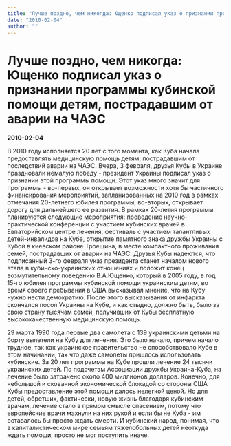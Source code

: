 ```yaml
---
title: "Лучше поздно, чем никогда: Ющенко подписал указ о признании программы кубинской помощи детям, пострадавшим от аварии на ЧАЭС"
date: "2010-02-04"
author: ""
---
```


# Лучше поздно, чем никогда: Ющенко подписал указ о признании программы кубинской помощи детям, пострадавшим от аварии на ЧАЭС

**2010-02-04** 

В 2010 году исполняется 20 лет с того момента, как Куба начала предоставлять медицинскую помощь детям, пострадавшим от последствий аварии на ЧАЭС. Вчера, 3 февраля, друзья Кубы в Украине праздновали немалую победу - президент Украины подписал указ о признании этой программы помощи. Этот указ много значит для программы - во-первых, он открывает возможности хотя бы частичного финансирования мероприятий, запланированных на 2010 год в рамках отмечания 20-летнего юбилея программы, во-вторых, открывает дорогу для дальнейшего ее развития. В рамках 20-летия программы планируются следующие мероприятия: проведение научно-практической конференции с участием кубинских врачей в Евпаторийском центре лечения, фестиваль с участием талантливых детей-инвалидов на Кубе, открытие памятного знака дружбы Украины с Кубой в киевском районе Троещина, в месте компактного проживания семей, пострадавших от аварии на ЧАЭС. Друзья Кубы надеются, что подписанный 3-го февраля указ президента станет началом нового этапа в кубинско-украинских отношениях и положит конец возмутительному поведению В.А.Ющенко, который в 2005 году, в год 15-го юбилея программы кубинской помощи украинским детям, во время своего пребывания в США высказывал мнение, что на Кубу нужно нести демократию. После этого высказывания от инфаркта скончался посол Украины на Кубе, и как стыдно, должно быть, было за свою страну тысячам семей, получивших от Кубы бесплатную высококачественную медицинскую помощь.

29 марта 1990 года первые два самолета с 139 украинскими детьми на борту вылетели на Кубу для лечения. Это было начало, причем начало трудное, так как украинское правительство не способствовало Кубе в этом начинании, так что даже самолеты пришлось использовать кубинские. За 20 лет программы на Кубе прошли лечение 24 тысячи украинских детей. По подсчетам Ассоциации дружбы Украина-Куба, на лечение было затрачено около 400 миллионов долларов. Конечно, для небольшой и скованной экономической блокадой со стороны США Кубы предоставление этой помощи далось нелегкой ценой. Но для детей, обретших, фактически, новую жизнь благодаря кубинским врачам, лечение стало в прямом смысле спасением, потому что европейские врачи махнули на них рукой и если бы не Куба - им оставалось бы просто ждать смерти. И кубинский народ, понимая, что в капиталистическом мире семьям тяжелобольных детей неоткуда ждать помощи, просто не мог поступить иначе.